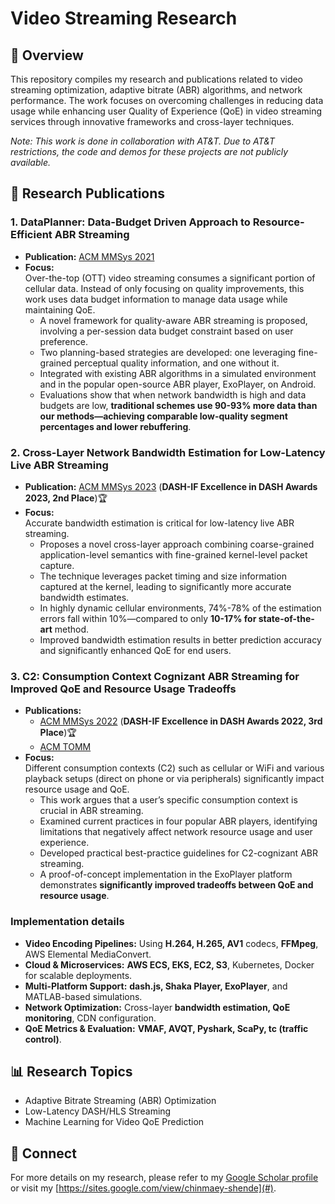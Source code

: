 # Video Streaming Research

## 📌 Overview  
This repository compiles my research and publications related to video streaming optimization, adaptive bitrate (ABR) algorithms, and network performance. The work focuses on overcoming challenges in reducing data usage while enhancing user Quality of Experience (QoE) in video streaming services through innovative frameworks and cross-layer techniques.

*Note: This work is done in collaboration with AT&T. Due to AT&T restrictions, the code and demos for these projects are not publicly available.*

## 📄 Research Publications

### 1. DataPlanner: Data-Budget Driven Approach to Resource-Efficient ABR Streaming  
- **Publication:** [ACM MMSys 2021](https://dl.acm.org/doi/abs/10.1145/3458305.3459596)  
- **Focus:**  
  Over-the-top (OTT) video streaming consumes a significant portion of cellular data. Instead of only focusing on quality improvements, this work uses data budget information to manage data usage while maintaining QoE.  
  - A novel framework for quality-aware ABR streaming is proposed, involving a per-session data budget constraint based on user preference.
  - Two planning-based strategies are developed: one leveraging fine-grained perceptual quality information, and one without it.
  - Integrated with existing ABR algorithms in a simulated environment and in the popular open-source ABR player, ExoPlayer, on Android.
  - Evaluations show that when network bandwidth is high and data budgets are low, **traditional schemes use 90-93% more data than our methods—achieving comparable low-quality segment percentages and lower rebuffering**.

### 2. Cross-Layer Network Bandwidth Estimation for Low-Latency Live ABR Streaming  
- **Publication:** [ACM MMSys 2023](https://dl.acm.org/doi/abs/10.1145/3587819.3590990) (**DASH-IF Excellence in DASH Awards 2023, 2nd Place**)🏆 
- **Focus:**  
  Accurate bandwidth estimation is critical for low-latency live ABR streaming.  
  - Proposes a novel cross-layer approach combining coarse-grained application-level semantics with fine-grained kernel-level packet capture.
  - The technique leverages packet timing and size information captured at the kernel, leading to significantly more accurate bandwidth estimates.
  - In highly dynamic cellular environments, 74%-78% of the estimation errors fall within 10%—compared to only **10-17% for state-of-the-art** method.
  - Improved bandwidth estimation results in better prediction accuracy and significantly enhanced QoE for end users.

### 3. C2: Consumption Context Cognizant ABR Streaming for Improved QoE and Resource Usage Tradeoffs  
- **Publications:**  
  - [ACM MMSys 2022](https://dl.acm.org/doi/abs/10.1145/3524273.3528185) (**DASH-IF Excellence in DASH Awards 2022, 3rd Place**)🏆 
  - [ACM TOMM](https://dl.acm.org/doi/abs/10.1145/3652517)  
- **Focus:**  
  Different consumption contexts (C2) such as cellular or WiFi and various playback setups (direct on phone or via peripherals) significantly impact resource usage and QoE.  
  - This work argues that a user’s specific consumption context is crucial in ABR streaming.
  - Examined current practices in four popular ABR players, identifying limitations that negatively affect network resource usage and user experience.
  - Developed practical best-practice guidelines for C2-cognizant ABR streaming.
  - A proof-of-concept implementation in the ExoPlayer platform demonstrates **significantly improved tradeoffs between QoE and resource usage**.

### **Implementation details**  
- **Video Encoding Pipelines:** Using **H.264, H.265, AV1** codecs, **FFMpeg**, AWS Elemental MediaConvert.  
- **Cloud & Microservices:** **AWS ECS, EKS, EC2, S3**, Kubernetes, Docker for scalable deployments.  
- **Multi-Platform Support:** **dash.js, Shaka Player, ExoPlayer**, and MATLAB-based simulations.  
- **Network Optimization:** Cross-layer **bandwidth estimation, QoE monitoring**, CDN configuration.  
- **QoE Metrics & Evaluation:** **VMAF, AVQT, Pyshark, ScaPy, tc (traffic control)**.  

## 📊 Research Topics  
- Adaptive Bitrate Streaming (ABR) Optimization  
- Low-Latency DASH/HLS Streaming  
- Machine Learning for Video QoE Prediction  

## 🔗 Connect  
For more details on my research, please refer to my [Google Scholar profile](https://scholar.google.com/citations?user=TCaP5BQAAAAJ&hl) or visit my [https://sites.google.com/view/chinmaey-shende](#).

